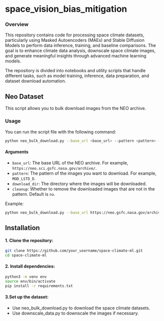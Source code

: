 # space_vision_bias_mitigation
### Overview
This repository contains code for processing space climate datasets, particularly using Masked Autoencoders (MAEs) and Stable Diffusion Models to perform data inference, training, and baseline comparisons. The goal is to enhance climate data analysis, downscale space climate images, and generate meaningful insights through advanced machine learning models.

The repository is divided into notebooks and utility scripts that handle different tasks, such as model training, inference, data preparation, and dataset download automation.

## Neo Dataset
This script allows you to bulk download images from the NEO archive.

### Usage
You can run the script file with the following command:
```bash
python neo_bulk_download.py --base_url <base_url> --pattern <pattern> --download_dir <download_dir> --cleanup <cleanup>
```
#### Arguments
- `base_url`: The base URL of the NEO archive. For example, `https://neo.sci.gsfc.nasa.gov/archive/`.
- `pattern`: The pattern of the images you want to download. For example, `MOD_LSTD_D`.
- `download_dir`: The directory where the images will be downloaded.
- `cleanup`: Whether to remove the downloaded images that are not in the pattern. Default is `no`.

Example:
```bash
python neo_bulk_download.py --base_url https://neo.gsfc.nasa.gov/archive/rgb/ --pattern MOD_LSTD_D --download_dir data/neo_images
```

## Installation
#### 1. Clone the repository:
```bash
git clone https://github.com/your_username/space-climate-ml.git
cd space-climate-ml
```
#### 2. Install dependencies:
```bash
python3 -m venv env
source env/bin/activate
pip install -r requirements.txt
```
#### 3.Set up the dataset:
* Use neo_bulk_download.py to download the space climate datasets.
* Use downscale_data.py to downscale the images if necessary.

